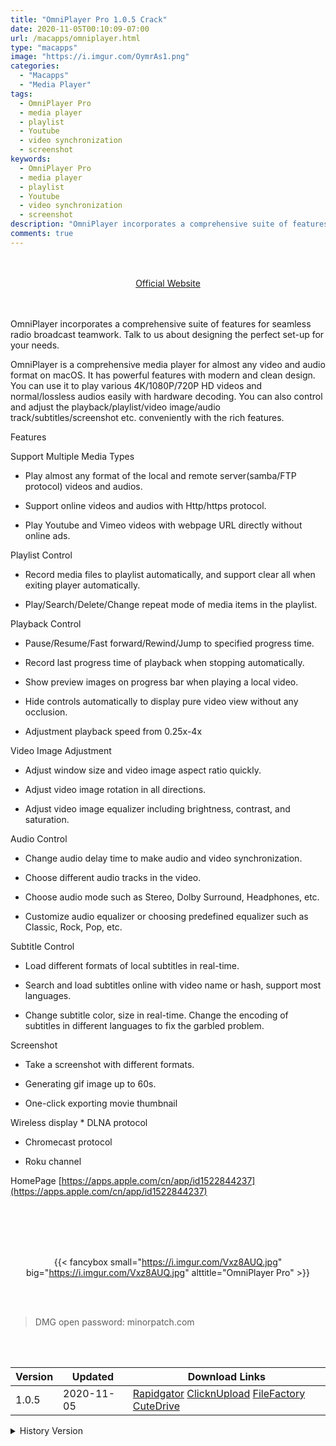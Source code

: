 ```yaml
---
title: "OmniPlayer Pro 1.0.5 Crack"
date: 2020-11-05T00:10:09-07:00
url: /macapps/omniplayer.html
type: "macapps"
image: "https://i.imgur.com/OymrAs1.png"
categories:
  - "Macapps"
  - "Media Player"
tags:
  - OmniPlayer Pro
  - media player
  - playlist
  - Youtube
  - video synchronization
  - screenshot
keywords:
  - OmniPlayer Pro
  - media player
  - playlist
  - Youtube
  - video synchronization
  - screenshot
description: "OmniPlayer incorporates a comprehensive suite of features for seamless radio broadcast teamwork. Talk to us about designing the perfect set-up for your needs"
comments: true
---
```


<br/>
<br/>
<center>
<a href="https://apps.apple.com/cn/app/id1522844237" target="blank"><div class="border border-blue-500 rounded-lg transition duration-500 
    ease-in-out w-48 text-lg text-blue-500 text-center px-2 hover:bg-blue-500 hover:text-white">
  Official Website 
</div></a>
</center>
<br/>
<br/>

OmniPlayer incorporates a comprehensive suite of features for seamless radio broadcast teamwork. Talk to us about designing the perfect set-up for your needs.

OmniPlayer is a comprehensive media player for almost any video and audio format on macOS. It has powerful features with modern and clean design. You can use it to play various 4K/1080P/720P HD videos and normal/lossless audios easily with hardware decoding. You can also control and adjust the playback/playlist/video image/audio track/subtitles/screenshot etc. conveniently with the rich features.

Features

Support Multiple Media Types 

* Play almost any format of the local and remote server(samba/FTP protocol) videos and audios. 

* Support online videos and audios with Http/https protocol. 

* Play Youtube and Vimeo videos with webpage URL directly without online ads.

 Playlist Control 
 
 * Record media files to playlist automatically, and support clear all when exiting player automatically. 
 
 * Play/Search/Delete/Change repeat mode of media items in the playlist.

 Playback Control 
 
 * Pause/Resume/Fast forward/Rewind/Jump to specified progress time. 
 
 * Record last progress time of playback when stopping automatically. 
 
 * Show preview images on progress bar when playing a local video. 
 
 * Hide controls automatically to display pure video view without any occlusion. 
 
 * Adjustment playback speed from 0.25x-4x

 Video Image Adjustment 
 
 * Adjust window size and video image aspect ratio quickly. 
 
 * Adjust video image rotation in all directions. 
 
 * Adjust video image equalizer including brightness, contrast, and saturation.

 Audio Control 
 
 * Change audio delay time to make audio and video synchronization. 
 
 * Choose different audio tracks in the video. 
 
 * Choose audio mode such as Stereo, Dolby Surround, Headphones, etc. 
 
 * Customize audio equalizer or choosing predefined equalizer such as Classic, Rock, Pop, etc.

 Subtitle Control 
 
 * Load different formats of local subtitles in real-time. 
 
 * Search and load subtitles online with video name or hash, support most languages. 
 
 * Change subtitle color, size in real-time. Change the encoding of subtitles in different languages to fix the garbled problem.

 Screenshot 
 
 * Take a screenshot with different formats. 
 
 * Generating gif image up to 60s. 
 
 * One-click exporting movie thumbnail
 
 Wireless display * DLNA protocol 
 
 * Chromecast protocol 
 
 * Roku channel

HomePage [https://apps.apple.com/cn/app/id1522844237](https://apps.apple.com/cn/app/id1522844237)

<br/>
<br/>
<script async src="https://pagead2.googlesyndication.com/pagead/js/adsbygoogle.js"></script>
<ins class="adsbygoogle"
     style="display:block; text-align:center;"
     data-ad-layout="in-article"
     data-ad-format="fluid"
     data-ad-client="ca-pub-8746275014476192"
     data-ad-slot="5144997159"></ins>
<script>
     (adsbygoogle = window.adsbygoogle || []).push({});
</script>
<br/>
<br/>


<center>

{{< fancybox small="https://i.imgur.com/Vxz8AUQ.jpg" big="https://i.imgur.com/Vxz8AUQ.jpg" alttitle="OmniPlayer Pro" >}}

</center>

<br/>
<br/>


> DMG open password: minorpatch.com

<br/>

<br/>
<div id="history_version" class="history_version">

| Version | Updated | Download Links |
| ---- | ---- | ---- |
| 1.0.5 | 2020-11-05 | [Rapidgator](https://ouo.io/JD0XvWk)   [ClicknUpload](https://ouo.io/nlFKtm)   [FileFactory](https://ouo.io/JCxSoz)   [CuteDrive](https://ouo.io/UNr0g7) |
<details>
<summary>History Version</summary>

| Version | Updated | Download Links |
| ---- | ---- | ---- |
| 1.0.4(2020090501) | 2020-09-10 | [UsersCloud](https://ouo.io/Q22E0O)   [ClicknUpload](https://ouo.io/crbwYF)   [FileFactory](https://ouo.io/s3unyP)   [CuteDrive](https://ouo.io/Q0OFNE) |
</details>

</div>
